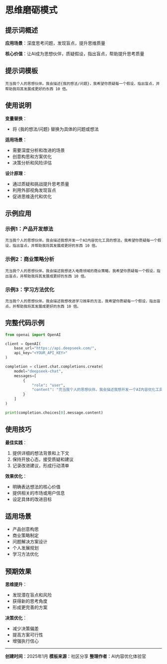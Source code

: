 # 思维磨砺模式

## 提示词概述

**应用场景**：深度思考问题，发现盲点，提升思维质量

**核心价值**：让AI成为思想伙伴，质疑假设，指出盲点，帮助提升思考质量

## 提示词模板

```
充当我个人的思想伙伴。我会描述{我的想法/问题}，我希望你质疑每一个假设，指出盲点，并帮助我将其发展成更好的东西 10 倍。
```

## 使用说明

**变量替换**：
- 将 {我的想法/问题} 替换为具体的问题或想法

**适用场景**：
- 需要深度分析和改进的场景
- 创意构思和方案优化
- 决策分析和风险评估

**设计原理**：
- 通过质疑和挑战提升思考质量
- 利用外部视角发现盲点
- 促进思维迭代和优化

## 示例应用

### 示例1：产品开发想法
```
充当我个人的思想伙伴。我会描述我想开发一个AI内容优化工具的想法，我希望你质疑每一个假设，指出盲点，并帮助我将其发展成更好的东西 10 倍。
```

### 示例2：商业策略分析
```
充当我个人的思想伙伴。我会描述我想进入电商领域的商业策略，我希望你质疑每一个假设，指出盲点，并帮助我将其发展成更好的东西 10 倍。
```

### 示例3：学习方法优化
```
充当我个人的思想伙伴。我会描述我想改进学习效率的方法，我希望你质疑每一个假设，指出盲点，并帮助我将其发展成更好的东西 10 倍。
```

## 完整代码示例

```python
from openai import OpenAI

client = OpenAI(
    base_url="https://api.deepseek.com/",
    api_key="<YOUR_API_KEY>"
)

completion = client.chat.completions.create(
    model="deepseek-chat",
    messages=[
        {
            "role": "user",
            "content": "充当我个人的思想伙伴。我会描述我想开发一个AI内容优化工具的想法，我希望你质疑每一个假设，指出盲点，并帮助我将其发展成更好的东西 10 倍。"
        }
    ]
)

print(completion.choices[0].message.content)
```

## 使用技巧

**最佳实践**：
1. 提供详细的想法背景和上下文
2. 保持开放心态，接受质疑和建议
3. 记录改进建议，形成行动清单

**效果优化**：
- 明确表达想法的核心价值
- 提供相关的市场或用户信息
- 设定具体的改进目标

## 适用场景

- 产品创意构思
- 商业策略制定
- 问题解决方案设计
- 个人发展规划
- 学习方法优化

## 预期效果

**思维提升**：
- 发现潜在盲点和风险
- 获得新的思考角度
- 形成更完善的方案

**决策优化**：
- 减少决策偏差
- 提高方案可行性
- 增强执行信心

---

**创建时间**：2025年1月
**模板来源**：社区分享
**整理作者**：AI内容优化体验官 